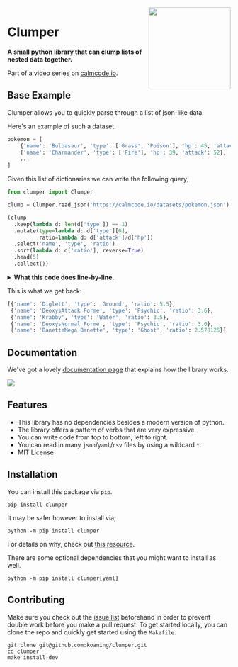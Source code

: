 <img src="theme/logo.png" width=185 height=185 align="right">

# **Clumper**

**A small python library that can clump lists of nested data together.**

Part of a video series on [calmcode.io](https://calmcode.io).

## Base Example

Clumper allows you to quickly parse through a list of json-like data.

Here's an example of such a dataset.

```python
pokemon = [
    {'name': 'Bulbasaur', 'type': ['Grass', 'Poison'], 'hp': 45, 'attack': 49},
    {'name': 'Charmander', 'type': ['Fire'], 'hp': 39, 'attack': 52},
    ...
]
```

Given this list of dictionaries we can write the following query;

```python
from clumper import Clumper

clump = Clumper.read_json('https://calmcode.io/datasets/pokemon.json')

(clump
  .keep(lambda d: len(d['type']) == 1)
  .mutate(type=lambda d: d['type'][0],
          ratio=lambda d: d['attack']/d['hp'])
  .select('name', 'type', 'ratio')
  .sort(lambda d: d['ratio'], reverse=True)
  .head(5)
  .collect())
```

<details>
  <summary><b>What this code does line-by-line.</b></summary>
This code will perform the following steps.

0. It imports `Clumper`.
1. It fetches a list of json-blobs about pokemon from the internet.
2. It removes all the pokemon that have more than 1 type.
3. The dictionaries that are left will have their `type` now as a string instead of a list of strings.
4. The dictionaries that are left will also have a property called `ratio` which calculates the ratio between `hp` and `attack`.
5. All the keys besides `name`, `type` and `ratio` are removed.
6. The collection is sorted by `ratio`, from high to low.
7. We grab the top 5 after sorting.
8. The results are returned as a list of dictionaries.
</details>

This is what we get back:

```python
[{'name': 'Diglett', 'type': 'Ground', 'ratio': 5.5},
 {'name': 'DeoxysAttack Forme', 'type': 'Psychic', 'ratio': 3.6},
 {'name': 'Krabby', 'type': 'Water', 'ratio': 3.5},
 {'name': 'DeoxysNormal Forme', 'type': 'Psychic', 'ratio': 3.0},
 {'name': 'BanetteMega Banette', 'type': 'Ghost', 'ratio': 2.578125}]
```

## Documentation

We've got a lovely [documentation page](https://koaning.github.io/clumper/) that explains how the library works.

[![](docs/img/groupby.png)](https://koaning.github.io/clumper/)

## Features

- This library has no dependencies besides a modern version of python.
- The library offers a pattern of verbs that are very expressive.
- You can write code from top to bottom, left to right.
- You can read in many `json`/`yaml`/`csv` files by using a wildcard `*`.
- MIT License

## Installation

You can install this package via `pip`.

```
pip install clumper
```

It may be safer however to install via;

```
python -m pip install clumper
```

For details on why, check out [this resource](https://calmcode.io/virtualenv/intro.html).

There are some optional dependencies that you might want to install as well.

```
python -m pip install clumper[yaml]
```

## Contributing

Make sure you check out the [issue list](https://github.com/koaning/clumper/issues) beforehand in order
to prevent double work before you make a pull request. To get started locally, you can clone
the repo and quickly get started using the `Makefile`.

```
git clone git@github.com:koaning/clumper.git
cd clumper
make install-dev
```
